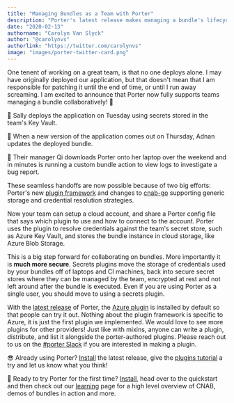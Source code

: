 ```yaml
---
title: "Managing Bundles as a Team with Porter"
description: "Porter's latest release makes managing a bundle's lifecycle as a team possible."
date: "2020-02-13"
authorname: "Carolyn Van Slyck"
author: "@carolynvs"
authorlink: "https://twitter.com/carolynvs"
image: "images/porter-twitter-card.png"
---
```


One tenent of working on a great team, is that no one deploys alone. I may have
originally deployed our application, but that doesn't mean that I am responsible
for patching it until the end of time, or until I run away screaming. I am
excited to announce that Porter now fully supports teams managing a bundle
collaboratively! 🙌

🔷 Sally deploys the application on Tuesday using secrets stored in the team's
Key Vault. 

🔷 When a new version of the application comes out on Thursday, Adnan updates
the deployed bundle. 

🔷 Their manager Qi downloads Porter onto her laptop over the weekend and in
minutes is running a custom bundle action to view logs to investigate a bug
report.

These seamless handoffs are now possible because of two big efforts: Porter's
new [plugin framework][plugins] and changes to [cnab-go][cnabgo] supporting
generic storage and credential resolution strategies.

Now your team can setup a cloud account, and share a Porter
config file that says which plugin to use and how to connect to the account.
Porter uses the plugin to resolve credentials against the team's secret store,
such as Azure Key Vault, and stores the bundle instance in cloud
storage, like Azure Blob Storage.

This is a big step forward for collaborating on bundles. More importantly it is
**much more secure**. Secrets plugins move the storage of credentials used by
your bundles off of laptops and CI machines, back into secure secret stores
where they can be managed by the team, encrypted at rest and not left around
after the bundle is executed. Even if you are using Porter as a single user, you
should move to using a secrets plugin.

With the [latest release][release] of Porter, the [Azure plugin][azure-plugin]
is installed by default so that people can try it out. Nothing about the plugin framework is
specific to Azure, it is just the first plugin we implemented. We would love to
see more plugins for other providers! Just like with mixins, anyone can write a
plugin, distribute, and list it alongside the porter-authored plugins. Please
reach out to us on the [#porter Slack][slack] if you are interested in making a
plugin.

😎 Already using Porter? [Install][install] the latest release, give the
[plugins tutorial][tutorial] a try and let us know what you think!

🎉 Ready to try Porter for the first time? [Install][install], head over to the
quickstart and then check out our [learning][learning] page for a high level
overview of CNAB, demos of bundles in action and more.

[release]: https://github.com/deislabs/porter/releases/tag/v0.23.0-beta.1
[plugins]: https://porter.sh/plugins/
[cnabgo]: https://github.com/cnabio/cnab-go/
[azure-plugin]: https://porter.sh/plugins/azure/
[slack]: https://porter.sh/community/#slack
[install]: https://porter.sh/install/
[tutorial]: https://porter.sh//plugins/tutorial/
[learning]: https://porter.sh/learning/
